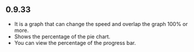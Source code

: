 ## 0.9.33

* It is a graph that can change the speed and overlap the graph 100% or more.
* Shows the percentage of the pie chart.
* You can view the percentage of the progress bar.
